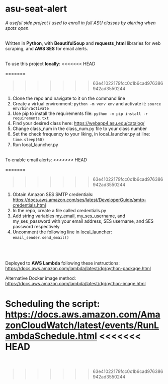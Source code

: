 # asu-seat-alert

_A useful side project I used to enroll in full ASU classes by alerting when spots open._<br/><br/>

Written in **Python**, with **BeautifulSoup** and **requests_html** libraries for web scraping, and **AWS SES** for email alerts.<br/><br/>

To use this project **locally**:
<<<<<<< HEAD

=======
>>>>>>> 63e41022179fcc0c1b6cad976386942ad3550244
1. Clone the repo and navigate to it on the command line
2. Create a virtual environment: `python -m venv env` and activate it: `source env/bin/activate`
3. Use pip to install the requirements file: `python -m pip install -r requirements.txt`
4. Find your desired class here: https://webapp4.asu.edu/catalog/
5. Change class_num in the class_num.py file to your class number
6. Set the check frequency to your liking, in local_launcher.py at line: `time.sleep(60)`
7. Run local_launcher.py<br/><br/>

To enable email alerts:
<<<<<<< HEAD

=======
>>>>>>> 63e41022179fcc0c1b6cad976386942ad3550244
1. Obtain Amazon SES SMTP credentials: https://docs.aws.amazon.com/ses/latest/DeveloperGuide/smtp-credentials.html
2. In the repo, create a file called credentials.py
3. Add string variables my_email, my_ses_username, and my_ses_password with your email address, SES username, and SES password respectively
4. Uncomment the following line in local_launcher: `email_sender.send_email()`<br/><br/><br/><br/>

Deployed to **AWS Lambda** following these instructions: https://docs.aws.amazon.com/lambda/latest/dg/python-package.html

Alternative Docker image method: https://docs.aws.amazon.com/lambda/latest/dg/python-image.html

Scheduling the script: https://docs.aws.amazon.com/AmazonCloudWatch/latest/events/RunLambdaSchedule.html
<<<<<<< HEAD
<br/><br/>
=======
>>>>>>> 63e41022179fcc0c1b6cad976386942ad3550244
